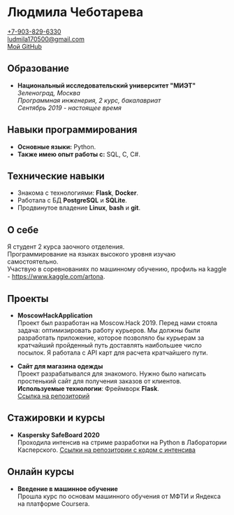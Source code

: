 # Людмила Чеботарева
<!--### [Версия в PDF](cv.pdf)-->
[+7-903-829-6330](tel:+79038296330)  
[ludmila170500@gmail.com](mailto:ludmila170500@gmail.com)  
[Мой GitHub](https://github.com/Artona17)
## Образование
 - **Национальный исследовательский университет "МИЭТ"**  
*Зеленоград, Москва  
Программная инженерия, 2 курс, бакалавриат  
Сентябрь 2019 - настоящее время*

## Навыки программирования
 - **Основные языки:** Python.
 - **Также имею опыт работы с:** SQL, C, C#.

## Технические навыки
 - Знакома с технологиями: **Flask**, **Docker**.
 - Работала с БД **PostgreSQL** и **SQLite**.
 - Продвинутое владение **Linux**, **bash** и **git**.

## О себе
Я студент 2 курса заочного отделения.  
Программирование на языках высокого уровня изучаю самостоятельно.  
Участвую в соревнованиях по машинному обучению, профиль на kaggle - https://www.kaggle.com/artona.

## Проекты
 - **MoscowHackApplication**  
Проект был разработан на Moscow.Hack 2019. Перед нами стояла задача: оптимизировать работу курьеров. Мы должны были разработать приложение, которое позволяло бы курьерам за кратчайший пройденный путь доставлять наибольшее число посылок. Я работала с API карт для расчета кратчайшего пути. 
<!--[Ссылка на репозиторий](https://github.com/SalavatD/MoscowHackApplication).-->
 - **Сайт для магазина одежды**  
 Проект разрабатывался для знакомого. Нужно было написать простенький сайт для получения заказов от клиентов.
 **Используемые технологии**: Фреймворк **Flask**.  
 [Ссылка на репозиторий](https://github.com/Artona17/ShirtsShop)

## Стажировки и курсы
 - **Kaspersky SafeBoard 2020**  
Проходила интенсив на стриме разработки на Python в Лаборатории Касперского.
[Ссылки на репозитории с кодом с интенсива](https://github.com/Artona17/safeboard-tests-homework)

## Онлайн курсы
 - **Введение в машинное обучение**  
Прошла курс по основам машинного обучения от МФТИ и Яндекса на платформе Coursera.
